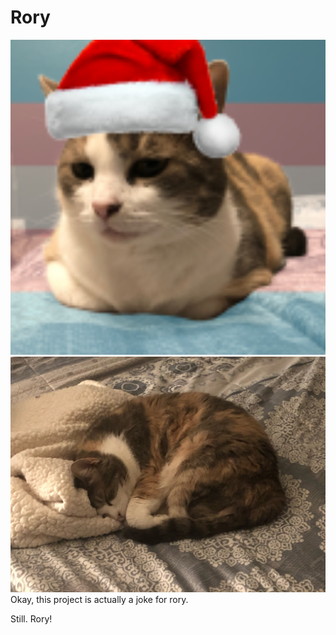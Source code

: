 # Rory

<img src="https://raw.githubusercontent.com/RorryMC/Rory/main/screenshots/rory.png" alt="Geyser" width="600"/>
<img src="https://raw.githubusercontent.com/RorryMC/Rory/main/screenshots/rory.jpg" alt="Geyser" width="600"/>
Okay, this project is actually a joke for rory.

Still.
Rory!

